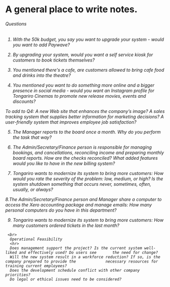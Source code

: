 # A general place to write notes.
<h6> Questions <h6>
  
  1. With the 50k budget, you say you want to upgrade your system - would you want to add Paywave?
  
  2. By upgrading your system, would you want a self service kiosk for customers to book tickets themselves?
  
  3. You mentioned there's a cafe, are customers allowed to bring cafe food and drinks into the theatre?
  
  4. You mentioned you want to do something more online and a bigger presence in social media - would you want an Instagram profile for Tongariro Cinemas to promote new release movies, events and discounts?
  
  To add to Q4: A new Web site that enhances the company’s image?
  A sales tracking system that supplies better information for marketing decisions?
  A user-friendly system that improves employee job satisfaction?
 
  5. The Manager reports to the board once a month. 
      Why do you perform the task that way?

  6. The Admin/Secretary/Finance person is responsible for managing bookings, and cancellations, reconciling           income and preparing monthly board reports. 
      How are the checks reconciled?
      What added features would you like to have in the new billing system?
  
   7. Tongariro wants to modernize its system to bring more customers:
       How would you rate the severity of the problem: low, medium, or high?
       Is the system shutdown something that occurs never, sometimes, often, usually, or always?
    
   8.The Admin/Secretary/Finance person and Manager share a computer to access the Xero accounting package and         manage emails:
      How many personal computers do you have in this department? 

   9. Tongariro wants to modernize its system to bring more customers: How many customers ordered tickets in         the last month?

     <br>
      Operational Feasibility
      <hr>
      Does management support the project? Is the current system well-liked and effectively used? Do users see       the need for change?
      Will the new system result in a workforce reduction? If so, is the company prepared to provide the             necessary resources for training current employees?
      Does the development schedule conflict with other company priorities?
      Do legal or ethical issues need to be considered?
  
  

